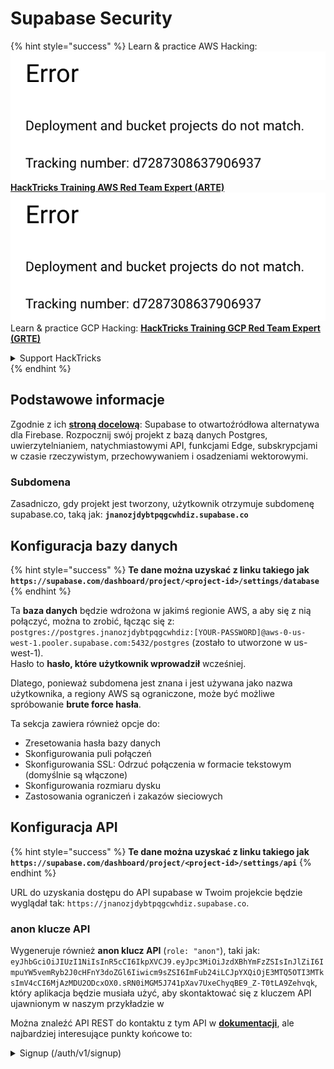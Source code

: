 # Supabase Security

{% hint style="success" %}
Learn & practice AWS Hacking:<img src="../.gitbook/assets/image (1) (1).png" alt="" data-size="line">[**HackTricks Training AWS Red Team Expert (ARTE)**](https://training.hacktricks.xyz/courses/arte)<img src="../.gitbook/assets/image (1) (1).png" alt="" data-size="line">\
Learn & practice GCP Hacking: <img src="../.gitbook/assets/image (2).png" alt="" data-size="line">[**HackTricks Training GCP Red Team Expert (GRTE)**<img src="../.gitbook/assets/image (2).png" alt="" data-size="line">](https://training.hacktricks.xyz/courses/grte)

<details>

<summary>Support HackTricks</summary>

* Check the [**subscription plans**](https://github.com/sponsors/carlospolop)!
* **Join the** 💬 [**Discord group**](https://discord.gg/hRep4RUj7f) or the [**telegram group**](https://t.me/peass) or **follow** us on **Twitter** 🐦 [**@hacktricks\_live**](https://twitter.com/hacktricks\_live)**.**
* **Share hacking tricks by submitting PRs to the** [**HackTricks**](https://github.com/carlospolop/hacktricks) and [**HackTricks Cloud**](https://github.com/carlospolop/hacktricks-cloud) github repos.

</details>
{% endhint %}

## Podstawowe informacje

Zgodnie z ich [**stroną docelową**](https://supabase.com/): Supabase to otwartoźródłowa alternatywa dla Firebase. Rozpocznij swój projekt z bazą danych Postgres, uwierzytelnianiem, natychmiastowymi API, funkcjami Edge, subskrypcjami w czasie rzeczywistym, przechowywaniem i osadzeniami wektorowymi.

### Subdomena

Zasadniczo, gdy projekt jest tworzony, użytkownik otrzymuje subdomenę supabase.co, taką jak: **`jnanozjdybtpqgcwhdiz.supabase.co`**

## **Konfiguracja bazy danych**

{% hint style="success" %}
**Te dane można uzyskać z linku takiego jak `https://supabase.com/dashboard/project/<project-id>/settings/database`**
{% endhint %}

Ta **baza danych** będzie wdrożona w jakimś regionie AWS, a aby się z nią połączyć, można to zrobić, łącząc się z: `postgres://postgres.jnanozjdybtpqgcwhdiz:[YOUR-PASSWORD]@aws-0-us-west-1.pooler.supabase.com:5432/postgres` (zostało to utworzone w us-west-1).\
Hasło to **hasło, które użytkownik wprowadził** wcześniej.

Dlatego, ponieważ subdomena jest znana i jest używana jako nazwa użytkownika, a regiony AWS są ograniczone, może być możliwe spróbowanie **brute force hasła**.

Ta sekcja zawiera również opcje do:

* Zresetowania hasła bazy danych
* Skonfigurowania puli połączeń
* Skonfigurowania SSL: Odrzuć połączenia w formacie tekstowym (domyślnie są włączone)
* Skonfigurowania rozmiaru dysku
* Zastosowania ograniczeń i zakazów sieciowych

## Konfiguracja API

{% hint style="success" %}
**Te dane można uzyskać z linku takiego jak `https://supabase.com/dashboard/project/<project-id>/settings/api`**
{% endhint %}

URL do uzyskania dostępu do API supabase w Twoim projekcie będzie wyglądał tak: `https://jnanozjdybtpqgcwhdiz.supabase.co`.

### anon klucze API

Wygeneruje również **anon klucz API** (`role: "anon"`), taki jak: `eyJhbGciOiJIUzI1NiIsInR5cCI6IkpXVCJ9.eyJpc3MiOiJzdXBhYmFzZSIsInJlZiI6ImpuYW5vemRyb2J0cHFnY3doZGl6Iiwicm9sZSI6ImFub24iLCJpYXQiOjE3MTQ5OTI3MTksImV4cCI6MjAzMDU2ODcxOX0.sRN0iMGM5J741pXav7UxeChyqBE9_Z-T0tLA9Zehvqk`, który aplikacja będzie musiała użyć, aby skontaktować się z kluczem API ujawnionym w naszym przykładzie w

Można znaleźć API REST do kontaktu z tym API w [**dokumentacji**](https://supabase.com/docs/reference/self-hosting-auth/returns-the-configuration-settings-for-the-gotrue-server), ale najbardziej interesujące punkty końcowe to:

<details>

<summary>Signup (/auth/v1/signup)</summary>
```
POST /auth/v1/signup HTTP/2
Host: id.io.net
Content-Length: 90
X-Client-Info: supabase-js-web/2.39.2
Sec-Ch-Ua: "Not-A.Brand";v="99", "Chromium";v="124"
Sec-Ch-Ua-Mobile: ?0
Authorization: Bearer eyJhbGciOiJIUzI1NiIsInR5cCI6IkpXVCJ9.eyJpc3MiOiJzdXBhYmFzZSIsInJlZiI6ImpuYW5vemRyb2J0cHFnY3doZGl6Iiwicm9sZSI6ImFub24iLCJpYXQiOjE3MTQ5OTI3MTksImV4cCI6MjAzMDU2ODcxOX0.sRN0iMGM5J741pXav7UxeChyqBE9_Z-T0tLA9Zehvqk
User-Agent: Mozilla/5.0 (Windows NT 10.0; Win64; x64) AppleWebKit/537.36 (KHTML, like Gecko) Chrome/124.0.6367.60 Safari/537.36
Content-Type: application/json;charset=UTF-8
Apikey: eyJhbGciOiJIUzI1NiIsInR5cCI6IkpXVCJ9.eyJpc3MiOiJzdXBhYmFzZSIsInJlZiI6ImpuYW5vemRyb2J0cHFnY3doZGl6Iiwicm9sZSI6ImFub24iLCJpYXQiOjE3MTQ5OTI3MTksImV4cCI6MjAzMDU2ODcxOX0.sRN0iMGM5J741pXav7UxeChyqBE9_Z-T0tLA9Zehvqk
Sec-Ch-Ua-Platform: "macOS"
Accept: */*
Origin: https://cloud.io.net
Sec-Fetch-Site: same-site
Sec-Fetch-Mode: cors
Sec-Fetch-Dest: empty
Referer: https://cloud.io.net/
Accept-Encoding: gzip, deflate, br
Accept-Language: en-GB,en-US;q=0.9,en;q=0.8
Priority: u=1, i

{"email":"test@exmaple.com","password":"SomeCOmplexPwd239."}
```
</details>

<details>

<summary>Logowanie (/auth/v1/token?grant_type=password)</summary>
```
POST /auth/v1/token?grant_type=password HTTP/2
Host: hypzbtgspjkludjcnjxl.supabase.co
Content-Length: 80
X-Client-Info: supabase-js-web/2.39.2
Sec-Ch-Ua: "Not-A.Brand";v="99", "Chromium";v="124"
Sec-Ch-Ua-Mobile: ?0
Authorization: Bearer eyJhbGciOiJIUzI1NiIsInR5cCI6IkpXVCJ9.eyJpc3MiOiJzdXBhYmFzZSIsInJlZiI6ImpuYW5vemRyb2J0cHFnY3doZGl6Iiwicm9sZSI6ImFub24iLCJpYXQiOjE3MTQ5OTI3MTksImV4cCI6MjAzMDU2ODcxOX0.sRN0iMGM5J741pXav7UxeChyqBE9_Z-T0tLA9Zehvqk
User-Agent: Mozilla/5.0 (Windows NT 10.0; Win64; x64) AppleWebKit/537.36 (KHTML, like Gecko) Chrome/124.0.6367.60 Safari/537.36
Content-Type: application/json;charset=UTF-8
Apikey: eyJhbGciOiJIUzI1NiIsInR5cCI6IkpXVCJ9.eyJpc3MiOiJzdXBhYmFzZSIsInJlZiI6ImpuYW5vemRyb2J0cHFnY3doZGl6Iiwicm9sZSI6ImFub24iLCJpYXQiOjE3MTQ5OTI3MTksImV4cCI6MjAzMDU2ODcxOX0.sRN0iMGM5J741pXav7UxeChyqBE9_Z-T0tLA9Zehvqk
Sec-Ch-Ua-Platform: "macOS"
Accept: */*
Origin: https://cloud.io.net
Sec-Fetch-Site: same-site
Sec-Fetch-Mode: cors
Sec-Fetch-Dest: empty
Referer: https://cloud.io.net/
Accept-Encoding: gzip, deflate, br
Accept-Language: en-GB,en-US;q=0.9,en;q=0.8
Priority: u=1, i

{"email":"test@exmaple.com","password":"SomeCOmplexPwd239."}
```
</details>

Więc, gdy odkryjesz klienta używającego supabase z subdomeną, którą mu przyznano (możliwe, że subdomena firmy ma CNAME nad ich subdomeną supabase), możesz spróbować **utworzyć nowe konto na platformie za pomocą API supabase**.

### klucze API secret / service\_role

Klucz API secret również zostanie wygenerowany z **`role: "service_role"`**. Ten klucz API powinien być tajny, ponieważ będzie mógł obejść **Row Level Security**.

Klucz API wygląda tak: `eyJhbGciOiJIUzI1NiIsInR5cCI6IkpXVCJ9.eyJpc3MiOiJzdXBhYmFzZSIsInJlZiI6ImpuYW5vemRyb2J0cHFnY3doZGl6Iiwicm9sZSI6InNlcnZpY2Vfcm9sZSIsImlhdCI6MTcxNDk5MjcxOSwiZXhwIjoyMDMwNTY4NzE5fQ.0a8fHGp3N_GiPq0y0dwfs06ywd-zhTwsm486Tha7354`

### JWT Secret

**JWT Secret** również zostanie wygenerowany, aby aplikacja mogła **tworzyć i podpisywać niestandardowe tokeny JWT**.

## Uwierzytelnianie

### Rejestracje

{% hint style="success" %}
Domyślnie supabase pozwoli **nowym użytkownikom na tworzenie kont** w Twoim projekcie, korzystając z wcześniej wspomnianych punktów końcowych API.
{% endhint %}

Jednak te nowe konta, domyślnie, **będą musiały zweryfikować swój adres e-mail**, aby móc zalogować się na konto. Możliwe jest włączenie **"Zezwól na anonimowe logowanie"**, aby umożliwić ludziom logowanie się bez weryfikacji adresu e-mail. Może to dać dostęp do **nieoczekiwanych danych** (otrzymują role `public` i `authenticated`).\
To bardzo zły pomysł, ponieważ supabase pobiera opłaty za aktywnego użytkownika, więc ludzie mogą tworzyć użytkowników i logować się, a supabase będzie pobierać opłaty za tych:

<figure><img src="../.gitbook/assets/image (1) (1) (1) (1).png" alt=""><figcaption></figcaption></figure>

### Hasła i sesje

Możliwe jest określenie minimalnej długości hasła (domyślnie), wymagań (brak domyślnie) oraz zabronienie używania wyciekłych haseł.\
Zaleca się **poprawienie wymagań, ponieważ domyślne są słabe**.

* Sesje użytkowników: Możliwe jest skonfigurowanie, jak działają sesje użytkowników (czasy oczekiwania, 1 sesja na użytkownika...)
* Ochrona przed botami i nadużyciami: Możliwe jest włączenie Captcha.

### Ustawienia SMTP

Możliwe jest ustawienie SMTP do wysyłania e-maili.

### Ustawienia zaawansowane

* Ustaw czas wygaśnięcia dla tokenów dostępu (3600 domyślnie)
* Ustaw wykrywanie i unieważnianie potencjalnie skompromitowanych tokenów odświeżania oraz czas oczekiwania
* MFA: Wskaź, ile czynników MFA może być zarejestrowanych jednocześnie na użytkownika (10 domyślnie)
* Maksymalna liczba bezpośrednich połączeń z bazą danych: Maksymalna liczba połączeń używanych do uwierzytelniania (10 domyślnie)
* Maksymalny czas trwania żądania: Maksymalny czas, przez jaki może trwać żądanie uwierzytelnienia (10s domyślnie)

## Przechowywanie

{% hint style="success" %}
Supabase pozwala **przechowywać pliki** i udostępniać je za pośrednictwem URL (używa koszyków S3).
{% endhint %}

* Ustaw limit rozmiaru pliku do przesłania (domyślnie 50MB)
* Połączenie S3 jest podawane za pomocą URL, takiego jak: `https://jnanozjdybtpqgcwhdiz.supabase.co/storage/v1/s3`
* Możliwe jest **zażądanie klucza dostępu S3**, który składa się z `access key ID` (np. `a37d96544d82ba90057e0e06131d0a7b`) i `secret access key` (np. `58420818223133077c2cec6712a4f909aec93b4daeedae205aa8e30d5a860628`)

## Funkcje Edge

Możliwe jest również **przechowywanie tajemnic** w supabase, które będą **dostępne przez funkcje edge** (mogą być tworzone i usuwane z sieci, ale nie można uzyskać dostępu do ich wartości bezpośrednio).

{% hint style="success" %}
Ucz się i ćwicz Hacking AWS:<img src="../.gitbook/assets/image (1) (1).png" alt="" data-size="line">[**HackTricks Training AWS Red Team Expert (ARTE)**](https://training.hacktricks.xyz/courses/arte)<img src="../.gitbook/assets/image (1) (1).png" alt="" data-size="line">\
Ucz się i ćwicz Hacking GCP: <img src="../.gitbook/assets/image (2).png" alt="" data-size="line">[**HackTricks Training GCP Red Team Expert (GRTE)**<img src="../.gitbook/assets/image (2).png" alt="" data-size="line">](https://training.hacktricks.xyz/courses/grte)

<details>

<summary>Wsparcie HackTricks</summary>

* Sprawdź [**plany subskrypcyjne**](https://github.com/sponsors/carlospolop)!
* **Dołącz do** 💬 [**grupy Discord**](https://discord.gg/hRep4RUj7f) lub [**grupy telegram**](https://t.me/peass) lub **śledź** nas na **Twitterze** 🐦 [**@hacktricks\_live**](https://twitter.com/hacktricks\_live)**.**
* **Podziel się sztuczkami hackingowymi, przesyłając PR-y do** [**HackTricks**](https://github.com/carlospolop/hacktricks) i [**HackTricks Cloud**](https://github.com/carlospolop/hacktricks-cloud) repozytoriów github.

</details>
{% endhint %}
